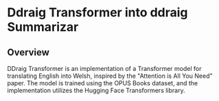 # Ddraig Transformer into ddraig Summarizar

## Overview

DDraig Transformer is an implementation of a Transformer model for translating English into Welsh, inspired by the "Attention is All You Need" paper. The model is trained using the OPUS Books dataset, and the implementation utilizes the Hugging Face Transformers library.
